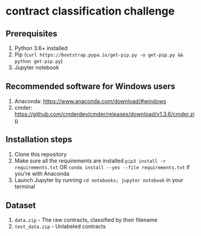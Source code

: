# contract classification challenge
## Prerequisites
 1.  Python 3.6+ installed
 1.  Pip (`curl https://bootstrap.pypa.io/get-pip.py -o get-pip.py && python get-pip.py`)
 1.  Jupyter notebook

## Recommended software for Windows users
 1. Anaconda: https://www.anaconda.com/download/#windows
 1. cmder: https://github.com/cmderdev/cmder/releases/download/v1.3.6/cmder.zip

## Installation steps

 1.  Clone this repository
 1.  Make sure all the requirements are installed `pip3 install -r requirements.txt` OR `conda install --yes --file requirements.txt` if you're with Anaconda
 1.  Launch Jupyter by running `cd notebooks; jupyter notebook` in your terminal


## Dataset

 1.  `data.zip` - The raw contracts, classified by their filename
 1.  `test_data.zip` - Unlabeled contracts

